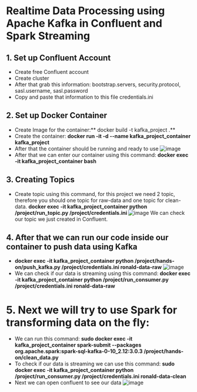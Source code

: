 # Realtime Data Processing using Apache Kafka in Confluent and Spark Streaming

## 1. Set up Confluent Account
  - Create free Confluent account
  - Create cluster
  - After that grab this information: bootstrap.servers, security.protocol, sasl.username, sasl.password
  - Copy and paste that information to this file credentials.ini 

## 2. Set up Docker Container
  - Create Image for the container:** docker build -t kafka_project .**
  - Create the container: **docker run -it -d --name kafka_project_container kafka_project**
  - After that the container should be running and ready to use
    ![image](https://github.com/goglex112/kafka_project/assets/92841420/cd5901b0-da0f-4831-8666-c72d0b8fff4b)
  - After that we can enter our container using this command: **docker exec -it kafka_project_container bash**

## 3. Creating Topics
  - Create topic using this command, for this project we need 2 topic, therefore you should one topic for raw-data and one topic for clean-data.
    **docker exec -it kafka_project_container python /project/run_topic.py /project/credentials.ini <your-topic-name>**
    ![image](https://github.com/goglex112/kafka_project/assets/92841420/aa58a444-8041-4124-82d7-d56311429d11)
    We can check our topic we just created in Confluent.

## 4. After that we can run our code inside our container to push data using Kafka
  - **docker exec -it kafka_project_container python /project/hands-on/push_kafka.py /project/credentials.ini ronald-data-raw**
    ![image](https://github.com/goglex112/kafka_project/assets/92841420/fb07f3ff-608f-41b0-a2ef-5bd4c1d2aae8)
  - We can check if our data is streaming using this command: **docker exec -it kafka_project_container python /project/run_consumer.py /project/credentials.ini ronald-data-raw**

# 5. Next we will try to use Spark for transforming data on the fly:
  - We can run this command: **sudo docker exec -it kafka_project_container spark-submit --packages org.apache.spark:spark-sql-kafka-0-10_2.12:3.0.3 /project/hands-on/clean_data.py**
  - To check if our data is streaming we can use this command: **sudo docker exec -it kafka_project_container python /project/run_consumer.py /project/credentials.ini ronald-data-clean**
  - Next we can open confluent to see our data
    ![image](https://github.com/goglex112/kafka_project/assets/92841420/11563f7b-8f21-4f33-b344-465f7f4ad898)
